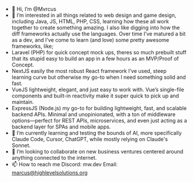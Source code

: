 - 👋 Hi, I’m @Mvrcus
- 👀 I’m interested in all things related to web design and game design, including Java, JS, HTML, PHP, CSS, learning how these all work together to create something amazing. I also like digging into how the diff frameworks actually use the languages. Over time I’ve matured a bit as a dev, and I’ve come to learn (and love) some pretty awesome frameworks, like;  
- Laravel (PHP) for quick concept mock ups, theres so much prebuilt stuff that its stupid easy to build an app in a few hours as an MVP/Proof of Concept.  
- NextJS easily the most robust React framework I’ve used, steep learning curve but otherwise my go-to when I need something solid and fast.  
- VueJS lightweight, elegant, and just easy to work with. Vue’s single-file components and built-in reactivity make it super quick to pick up and maintain. 
- ExpressJS (Node.js) my go-to for building lightweight, fast, and scalable backend APIs. Minimal and unopinionated, with a ton of middleware options—perfect for REST APIs, microservices, and even just acting as a backend layer for SPAs and mobile apps.  
- 🌱 I’m currently learning and testing the bounds of AI, more specifically Claude Code, Cursor, ChatGPT, while mostly relying on Claude's Sonnet. 
- 💞️ I’m looking to collaborate on new business ventures centered around anything connected to the internet.
- 📫 How to reach me Discord: mw.dev Email: marcus@highlevelsolutions.org

<!---
Marcus/Mvrcus is a ✨ special ✨ repository because its `README.md` (this file) appears on your GitHub profile.
You can click the Preview link to take a look at your changes.
--->
